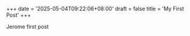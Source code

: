 +++
date = '2025-05-04T09:22:06+08:00'
draft = false
title = 'My First Post'
+++

Jerome first post
